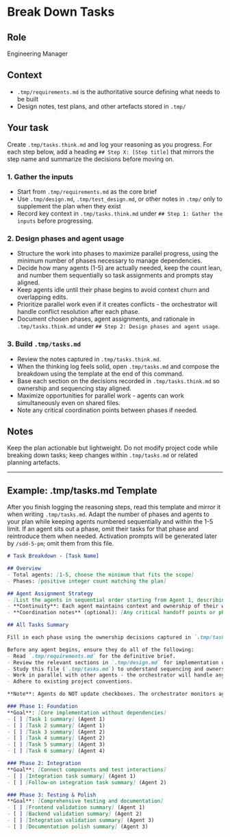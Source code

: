 # Break Down Tasks

## Role

Engineering Manager

## Context

- `.tmp/requirements.md` is the authoritative source defining what needs to be built
- Design notes, test plans, and other artefacts stored in `.tmp/`

## Your task

Create `.tmp/tasks.think.md` and log your reasoning as you progress. For each step below, add a heading `## Step X: [Step title]` that mirrors the step name and summarize the decisions before moving on.

### 1. Gather the inputs

- Start from `.tmp/requirements.md` as the core brief
- Use `.tmp/design.md`, `.tmp/test_design.md`, or other notes in `.tmp/` only to supplement the plan when they exist
- Record key context in `.tmp/tasks.think.md` under `## Step 1: Gather the inputs` before progressing.

### 2. Design phases and agent usage

- Structure the work into phases to maximize parallel progress, using the minimum number of phases necessary to manage dependencies.
- Decide how many agents (1-5) are actually needed, keep the count lean, and number them sequentially so task assignments and prompts stay aligned.
- Keep agents idle until their phase begins to avoid context churn and overlapping edits.
- Prioritize parallel work even if it creates conflicts - the orchestrator will handle conflict resolution after each phase.
- Document chosen phases, agent assignments, and rationale in `.tmp/tasks.think.md` under `## Step 2: Design phases and agent usage`.

### 3. Build `.tmp/tasks.md`

- Review the notes captured in `.tmp/tasks.think.md`.
- When the thinking log feels solid, open `.tmp/tasks.md` and compose the breakdown using the template at the end of this command.
- Base each section on the decisions recorded in `.tmp/tasks.think.md` so ownership and sequencing stay aligned.
- Maximize opportunities for parallel work - agents can work simultaneously even on shared files.
- Note any critical coordination points between phases if needed.

## Notes

Keep the plan actionable but lightweight. Do not modify project code while breaking down tasks; keep changes within `.tmp/tasks.md` or related planning artefacts.

---

## Example: .tmp/tasks.md Template

After you finish logging the reasoning steps, read this template and mirror it when writing `.tmp/tasks.md`. Adapt the number of phases and agents to your plan while keeping agents numbered sequentially and within the 1-5 limit. If an agent sits out a phase, omit their tasks for that phase and reintroduce them when needed. Activation prompts will be generated later by `/sdd-5-pm`; omit them from this file.

```markdown
# Task Breakdown - [Task Name]

## Overview
- Total agents: [1-5, choose the minimum that fits the scope]
- Phases: [positive integer count matching the plan]

## Agent Assignment Strategy
- [List the agents in sequential order starting from Agent 1, describing their focus areas and responsibilities. Include only the agents you plan to activate for this effort.]
- **Continuity**: Each agent maintains context and ownership of their work throughout the project
- **Coordination notes** (optional): [Any critical handoff points or phase transition requirements]

## All Tasks Summary

Fill in each phase using the ownership decisions captured in `.tmp/tasks.think.md`. Use the `- [ ] [Task summary] (Agent X)` format for every line.

Before any agent begins, ensure they do all of the following:
- Read `.tmp/requirements.md` for the definitive brief.
- Review the relevant sections in `.tmp/design.md` for implementation details and file paths.
- Study this file (`.tmp/tasks.md`) to understand sequencing and ownership.
- Work in parallel with other agents - the orchestrator will handle any conflicts that arise.
- Adhere to existing project conventions.

**Note**: Agents do NOT update checkboxes. The orchestrator monitors agent completion via `jj op log` and updates checkboxes after verifying each phase's integration.

### Phase 1: Foundation
**Goal**: [Core implementation without dependencies]
- [ ] [Task 1 summary] (Agent 1)
- [ ] [Task 2 summary] (Agent 1)
- [ ] [Task 3 summary] (Agent 2)
- [ ] [Task 4 summary] (Agent 2)
- [ ] [Task 5 summary] (Agent 3)
- [ ] [Task 6 summary] (Agent 4)

### Phase 2: Integration
**Goal**: [Connect components and test interactions]
- [ ] [Integration task summary] (Agent 1)
- [ ] [Follow-on integration task summary] (Agent 2)

### Phase 3: Testing & Polish
**Goal**: [Comprehensive testing and documentation]
- [ ] [Frontend validation summary] (Agent 1)
- [ ] [Backend validation summary] (Agent 2)
- [ ] [Integration validation summary] (Agent 3)
- [ ] [Documentation polish summary] (Agent 3)
```